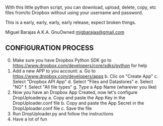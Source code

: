 With this little python script, you can download, upload, delete, copy, etc files from/to Dropbox
without using your username and password.

This is a early, early, early, early release, expect broken things.


Miguel Barajas A.K.A. GnuOwned <migbarajas@gmail.com>

CONFIGURATION PROCESS
----------------------

0. Make sure you have Dropbox Python SDK go to https://www.dropbox.com/developers/core/sdks/python for help
1. Add a new APP to you account:
	a. Go to https://www.dropbox.com/developers/apps
	b. Clic on "Create App"
	c. Select "Dropbox API App"
	d. Select "Files and Datastores"
	e. Select "NO"
	f. Select "All file types"
	g. Type a App Name (wharever you like)
2. Now you have an Dropbox App Created, now let's configure DropUploaderpy
	a. Copy and paste the App Key in the DropUploader.conf file
	b. Copy and paste the App Secret in the DropUploader.conf file
	c. Save the file
3. Run DropUploader.py and follow the instructions
4. Have a lot of fun
